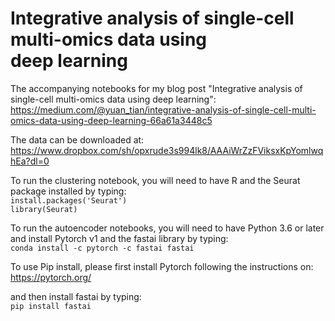 # Integrative analysis of single-cell multi-omics data using deep learning

The accompanying notebooks for my blog post "Integrative analysis of single-cell multi-omics data using deep learning": https://medium.com/@yuan_tian/integrative-analysis-of-single-cell-multi-omics-data-using-deep-learning-66a61a3448c5 

The data can be downloaded at:  
https://www.dropbox.com/sh/opxrude3s994lk8/AAAiWrZzFViksxKpYomlwqhEa?dl=0

To run the clustering notebook, you will need to have R and the Seurat package installed by typing:  
`install.packages('Seurat')`  
`library(Seurat)`

To run the autoencoder notebooks, you will need to have Python 3.6 or later and install Pytorch v1 and the fastai library by typing:  
`conda install -c pytorch -c fastai fastai`

To use Pip install, please first install Pytorch following the instructions on:
https://pytorch.org/

and then install fastai by typing:  
`pip install fastai`

